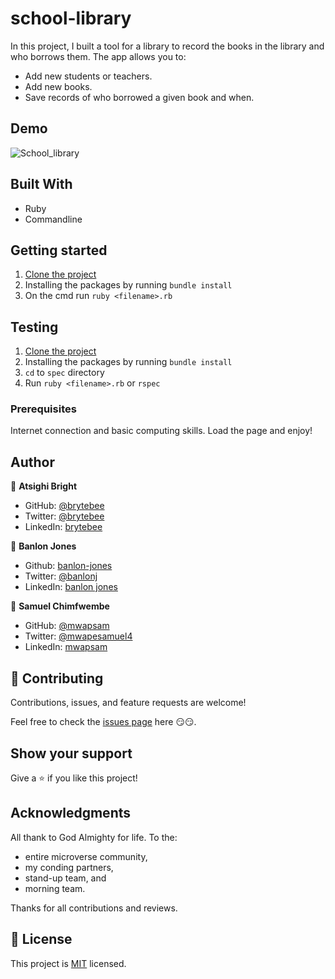 # school-library

In this project, I built a tool for a library to record the books in the library and who borrows them. The app allows you to:

- Add new students or teachers.
- Add new books.
- Save records of who borrowed a given book and when.

## Demo

![School_library](https://user-images.githubusercontent.com/27709832/162444449-0cf961e4-dedb-4499-81c2-86614e51e084.gif)

## Built With

- Ruby
- Commandline

## Getting started

1. [Clone the project](https://github.com/brytebee/school-library.git)
2. Installing the packages by running `bundle install`
3. On the cmd run `ruby <filename>.rb`

## Testing

1. [Clone the project](https://github.com/brytebee/school-library.git)
2. Installing the packages by running `bundle install`
3. `cd` to `spec` directory
4. Run `ruby <filename>.rb` or `rspec`

### Prerequisites

Internet connection and basic computing skills.
Load the page and enjoy!

## Author

👤 **Atsighi Bright**

- GitHub: [@brytebee](https://github.com/brytebee)
- Twitter: [@brytebee](https://twitter.com/brytebee)
- LinkedIn: [brytebee](https://www.linkedin.com/in/brytebee/)

👤 **Banlon Jones**

- Github: [banlon-jones](https://github.com/banlon-jones)
- Twitter: [@banlonj](https://twitter.com/banlonjones)
- LinkedIn: [banlon jones](https://www.linkedin.com/in/banlon-jones-b0205812a)

👤 **Samuel Chimfwembe**

- GitHub: [@mwapsam](https://github.com/Mwapsam)
- Twitter: [@mwapesamuel4](https://twitter.com/mwapesamuel4)
- LinkedIn: [mwapsam](https://www.linkedin.com/in/mwapsam/)

## 🤝 Contributing

Contributions, issues, and feature requests are welcome!

Feel free to check the [issues page](https://github.com/brytebee/school-library/issues) here 😏😏.

## Show your support

Give a ⭐️ if you like this project!

## Acknowledgments

All thank to God Almighty for life.
To the:

- entire microverse community,
- my conding partners,
- stand-up team, and
- morning team.

Thanks for all contributions and reviews.

## 📝 License

This project is [MIT](./MIT.md) licensed.
